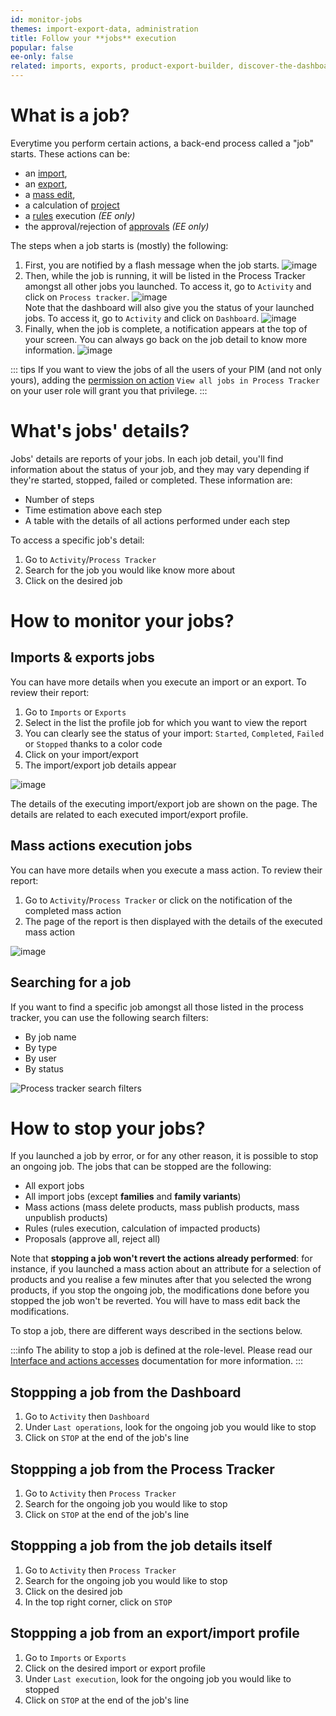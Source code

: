 ```yaml
---
id: monitor-jobs
themes: import-export-data, administration
title: Follow your **jobs** execution
popular: false
ee-only: false
related: imports, exports, product-export-builder, discover-the-dashboard, what-is-a-rule, what-is-a-project, product-mass-actions
---
```


# What is a job?

Everytime you perform certain actions, a back-end process called a "job" starts. These actions can be:
- an [import](imports.html),
- an [export](exports.html),
- a [mass edit](product-mass-actions.html),
- a calculation of [project](what-is-a-project.html)
- a [rules](what-is-a-rule.html) execution _(EE only)_
- the approval/rejection of [approvals](proposals-workflow.html) _(EE only)_

The steps when a job starts is (mostly) the following:

1.  First, you are notified by a flash message when the job starts.
![image](../img/Settings_Calculation1.png)
1. Then, while the job is running, it will be listed in the Process Tracker amongst all other jobs you launched. To access it, go to `Activity` and click on `Process tracker`.
![image](../img/Settings_Calculation3.png)  
Note that the dashboard will also give you the status of your launched jobs. To access it, go to `Activity` and click on `Dashboard`.
![image](../img/Dashboard_Calculation4.png)
1.  Finally, when the job is complete, a notification appears at the top of your screen. You can always go back on the job detail to know more information.
![image](../img/Settings_Calculation2.png)

::: tips
If you want to view the jobs of all the users of your PIM (and not only yours), adding the [permission on action](manage-the-interface-and-actions-accesses.html#rights-on-system-pages) `View all jobs in Process Tracker` on your user role will grant you that privilege.
:::

# What's jobs' details?

Jobs' details are reports of your jobs.
In each job detail, you'll find information about the status of your job, and they may vary depending if they're started, stopped, failed or completed. These information are:
* Number of steps
* Time estimation above each step
* A table with the details of all actions performed under each step


To access a specific job's detail:
1.  Go to `Activity`/`Process Tracker`
1.  Search for the job you would like know more about
1.  Click on the desired job

# How to monitor your jobs?
## Imports & exports jobs

You can have more details when you execute an import or an export. To review their report:
1.  Go to `Imports` or `Exports`
2.  Select in the list the profile job for which you want to view the report
2.  You can clearly see the status of your import: `Started`, `Completed`, `Failed` or `Stopped` thanks to a color code
1.  Click on your import/export
1.  The import/export job details appear

![image](../img/Exports_Calculation5.png)

The details of the executing import/export job are shown on the page. The details are related to each executed import/export profile.

## Mass actions execution jobs

You can have more details when you execute a mass action. To review their report:
1.  Go to `Activity`/`Process Tracker` or click on the notification of the completed mass action
1.  The page of the report is then displayed with the details of the executed mass action

![image](../img/Dashboard_Calculation6.png)

## Searching for a job

If you want to find a specific job amongst all those listed in the process tracker, you can use the following search filters:
- By job name
- By type
- By user
- By status

![Process tracker search filters](../img/Exports_Process-Tracker-search-filters.png)

# How to stop your jobs?

If you launched a job by error, or for any other reason, it is possible to stop an ongoing job. The jobs that can be stopped are the following:
* All export jobs
* All import jobs (except **families** and **family variants**)
* Mass actions (mass delete products, mass publish products, mass unpublish products)
* Rules (rules execution, calculation of impacted products)
* Proposals (approve all, reject all)

Note that **stopping a job won't revert the actions already performed**: for instance, if you launched a mass action about an attribute for a selection of products and you realise a few minutes after that you selected the wrong products, if you stop the ongoing job, the modifications done before you stopped the job won't be reverted. You will have to mass edit back the modifications.

To stop a job, there are different ways described in the sections below.

:::info
The ability to stop a job is defined at the role-level. Please read our [Interface and actions accesses](manage-the-interface-and-actions-accesses.html#rights-on-system-pages) documentation for more information.
:::

## Stoppping a job from the Dashboard

1.  Go to `Activity` then `Dashboard`
1.  Under `Last operations`, look for the ongoing job you would like to stop
1.  Click on `STOP` at the end of the job's line

## Stoppping a job from the Process Tracker

1.  Go to `Activity` then `Process Tracker`
1.  Search for the ongoing job you would like to stop
1.  Click on `STOP` at the end of the job's line

## Stoppping a job from the job details itself

1.  Go to `Activity` then `Process Tracker`
1.  Search for the ongoing job you would like to stop
1.  Click on the desired job
1.  In the top right corner, click on `STOP`

## Stoppping a job from an export/import profile

1.  Go to `Imports` or `Exports`
1.  Click on the desired import or export profile
1.  Under `Last execution`, look for the ongoing job you would like to stopped
1.  Click on `STOP` at the end of the job's line
